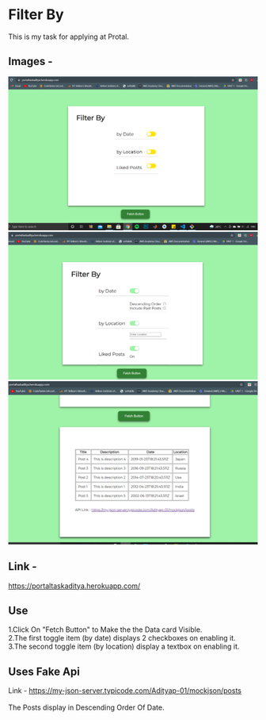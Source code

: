 # Filter By 
This is my task for applying at Protal.

## Images - 
<img src="images/Pic1.PNG" width="700">
<img src="images/pic2.PNG" width="700">
<img src="images/pic3.PNG" width="700">

## Link -
https://portaltaskaditya.herokuapp.com/

## Use 
1.Click On "Fetch Button" to Make the the Data card Visible. <br/>
2.The first toggle item (by date) displays 2 checkboxes on enabling it. <br/>
3.The second toggle item (by location) display a textbox on enabling it. <br/>

## Uses Fake Api
Link -  https://my-json-server.typicode.com/Adityap-01/mockjson/posts
<br/><br/>The Posts display in Descending Order Of Date. 

